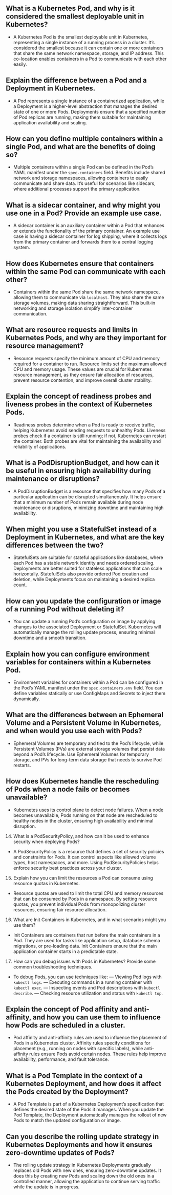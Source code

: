 ## What is a Kubernetes Pod, and why is it considered the smallest deployable unit in Kubernetes?

- A Kubernetes Pod is the smallest deployable unit in Kubernetes, representing a single instance of a running process in a cluster. It’s considered the smallest because it can contain one or more containers that share the same network namespace, storage, and IP address. This co-location enables containers in a Pod to communicate with each other easily.

## Explain the difference between a Pod and a Deployment in Kubernetes.

- A Pod represents a single instance of a containerized application, while a Deployment is a higher-level abstraction that manages the desired state of one or more Pods. Deployments ensure that a specified number of Pod replicas are running, making them suitable for maintaining application availability and scaling.

## How can you define multiple containers within a single Pod, and what are the benefits of doing so?

- Multiple containers within a single Pod can be defined in the Pod’s YAML manifest under the `spec.containers` field. Benefits include shared network and storage namespaces, allowing containers to easily communicate and share data. It’s useful for scenarios like sidecars, where additional processes support the primary application.

## What is a sidecar container, and why might you use one in a Pod? Provide an example use case.

- A sidecar container is an auxiliary container within a Pod that enhances or extends the functionality of the primary container. An example use case is having a sidecar container for log shipping, where it collects logs from the primary container and forwards them to a central logging system.

## How does Kubernetes ensure that containers within the same Pod can communicate with each other?

- Containers within the same Pod share the same network namespace, allowing them to communicate via `localhost`. They also share the same storage volumes, making data sharing straightforward. This built-in networking and storage isolation simplify inter-container communication.

## What are resource requests and limits in Kubernetes Pods, and why are they important for resource management?

- Resource requests specify the minimum amount of CPU and memory required for a container to run. Resource limits set the maximum allowed CPU and memory usage. These values are crucial for Kubernetes resource management, as they ensure fair allocation of resources, prevent resource contention, and improve overall cluster stability.

 ## Explain the concept of readiness probes and liveness probes in the context of Kubernetes Pods.

- Readiness probes determine when a Pod is ready to receive traffic, helping Kubernetes avoid sending requests to unhealthy Pods. Liveness probes check if a container is still running; if not, Kubernetes can restart the container. Both probes are vital for maintaining the availability and reliability of applications.

## What is a PodDisruptionBudget, and how can it be useful in ensuring high availability during maintenance or disruptions?

- A PodDisruptionBudget is a resource that specifies how many Pods of a particular application can be disrupted simultaneously. It helps ensure that a minimum number of Pods remain available during node maintenance or disruptions, minimizing downtime and maintaining high availability.

## When might you use a StatefulSet instead of a Deployment in Kubernetes, and what are the key differences between the two?

- StatefulSets are suitable for stateful applications like databases, where each Pod has a stable network identity and needs ordered scaling. Deployments are better suited for stateless applications that can scale horizontally. StatefulSets also provide ordered Pod creation and deletion, while Deployments focus on maintaining a desired replica count.

## How can you update the configuration or image of a running Pod without deleting it?

- You can update a running Pod’s configuration or image by applying changes to the associated Deployment or StatefulSet. Kubernetes will automatically manage the rolling update process, ensuring minimal downtime and a smooth transition.

## Explain how you can configure environment variables for containers within a Kubernetes Pod.

- Environment variables for containers within a Pod can be configured in the Pod’s YAML manifest under the `spec.containers.env` field. You can define variables statically or use ConfigMaps and Secrets to inject them dynamically.

## What are the differences between an Ephemeral Volume and a Persistent Volume in Kubernetes, and when would you use each with Pods?

- Ephemeral Volumes are temporary and tied to the Pod’s lifecycle, while Persistent Volumes (PVs) are external storage volumes that persist data beyond a Pod’s lifecycle. Use Ephemeral Volumes for temporary storage, and PVs for long-term data storage that needs to survive Pod restarts.

## How does Kubernetes handle the rescheduling of Pods when a node fails or becomes unavailable?

- Kubernetes uses its control plane to detect node failures. When a node becomes unavailable, Pods running on that node are rescheduled to healthy nodes in the cluster, ensuring high availability and minimal disruption.

14. What is a PodSecurityPolicy, and how can it be used to enhance security when deploying Pods?

- A PodSecurityPolicy is a resource that defines a set of security policies and constraints for Pods. It can control aspects like allowed volume types, host namespaces, and more. Using PodSecurityPolicies helps enforce security best practices across your cluster.

15. Explain how you can limit the resources a Pod can consume using resource quotas in Kubernetes.

- Resource quotas are used to limit the total CPU and memory resources that can be consumed by Pods in a namespace. By setting resource quotas, you prevent individual Pods from monopolizing cluster resources, ensuring fair resource allocation.

16. What are Init Containers in Kubernetes, and in what scenarios might you use them?

- Init Containers are containers that run before the main containers in a Pod. They are used for tasks like application setup, database schema migrations, or pre-loading data. Init Containers ensure that the main application container starts in a predictable state.

17. How can you debug issues with Pods in Kubernetes? Provide some common troubleshooting techniques.

- To debug Pods, you can use techniques like:
— Viewing Pod logs with `kubectl logs`.
— Executing commands in a running container with `kubectl exec`.
— Inspecting events and Pod descriptions with `kubectl describe`.
— Checking resource utilization and status with `kubectl top`.

## Explain the concept of Pod affinity and anti-affinity, and how you can use them to influence how Pods are scheduled in a cluster.

- Pod affinity and anti-affinity rules are used to influence the placement of Pods in a Kubernetes cluster. Affinity rules specify conditions for placement (e.g., running on nodes with specific labels), while anti-affinity rules ensure Pods avoid certain nodes. These rules help improve availability, performance, and fault tolerance.

## What is a Pod Template in the context of a Kubernetes Deployment, and how does it affect the Pods created by the Deployment?

- A Pod Template is part of a Kubernetes Deployment’s specification that defines the desired state of the Pods it manages. When you update the Pod Template, the Deployment automatically manages the rollout of new Pods to match the updated configuration or image.

## Can you describe the rolling update strategy in Kubernetes Deployments and how it ensures zero-downtime updates of Pods?

- The rolling update strategy in Kubernetes Deployments gradually replaces old Pods with new ones, ensuring zero-downtime updates. It does this by creating new Pods and scaling down the old ones in a controlled manner, allowing the application to continue serving traffic while the update is in progress.
